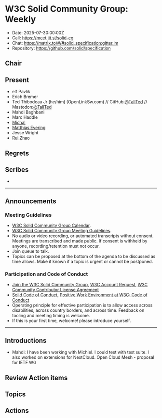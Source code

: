 # W3C Solid Community Group: Weekly

* Date: 2025-07-30:00:00Z
* Call: https://meet.jit.si/solid-cg
* Chat: https://matrix.to/#/#solid_specification:gitter.im
* Repository: https://github.com/solid/specification

## Chair

## Present

* elf Pavlik
* Erich Bremer 
* Ted Thibodeau Jr (he/him) (OpenLinkSw.com) // GitHub:[@TallTed](https://github.com/TallTed) // Mastodon:[@TallTed](https://mastodon.social/@TallTed)
* Mahdi Baghbani
* Marc Haddle
* [Michal](https://id.mrkvon.org)
* [Matthias Evering](https://solidweb.me/testpro/)
* Jesse Wright
* [Rui Zhao](https://me.ryey.icu)


## Regrets


## Scribes

* 

---

## Announcements


### Meeting Guidelines
* [W3C Solid Community Group Calendar](https://www.w3.org/groups/cg/solid/calendar).
* [W3C Solid Community Group Meeting Guidelines](https://github.com/w3c-cg/solid/blob/main/meetings/README.md).
* No audio or video recording, or automated transcripts without consent. Meetings are transcribed and made public. If consent is withheld by anyone, recording/retention must not occur.
* Join queue to talk.
* Topics can be proposed at the bottom of the agenda to be discussed as time allows. Make it known if a topic is urgent or cannot be postponed.

### Participation and Code of Conduct
* [Join the W3C Solid Community Group](https://www.w3.org/community/solid/join), [W3C Account Request](http://www.w3.org/accounts/request), [W3C Community Contributor License Agreement](https://www.w3.org/community/about/agreements/cla/)
* [Solid Code of Conduct](https://github.com/solid/process/blob/main/code-of-conduct.md), [Positive Work Environment at W3C: Code of Conduct](https://www.w3.org/policies/code-of-conduct/)
* Operating principle for effective participation is to allow access across disabilities, across country borders, and across time. Feedback on tooling and meeting timing is welcome.
* If this is your first time, welcome! please introduce yourself.

---

## Introductions

* Mahdi: I have been working with Michiel. I could test with test suite. I also worked on extensions for NextCloud. Open Cloud Mesh - proposal for IETF WG

## Review Action items

## Topics

## Actions


